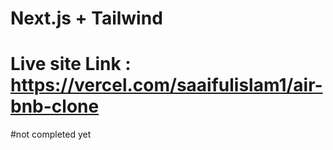 # Next.js + Tailwind 

# Live site Link : https://vercel.com/saaifulislam1/air-bnb-clone
#not completed yet
